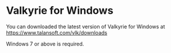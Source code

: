 # Valkyrie for Windows

You can downloaded the latest version of Valkyrie for Windows at https://www.talansoft.com/vlk/downloads

Windows 7 or above is required.
